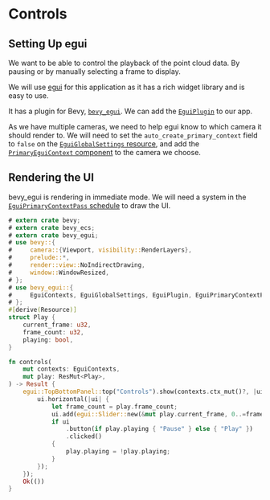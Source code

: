 # Controls

## Setting Up egui

We want to be able to control the playback of the point cloud data. By pausing or by manually selecting a frame to display.

We will use [egui](https://www.egui.rs) for this application as it has a rich widget library and is easy to use.

It has a plugin for Bevy, [`bevy_egui`](https://vladbat00.github.io/bevy_egui/ui/). We can add the [`EguiPlugin`](https://docs.rs/bevy_egui/0.37.0/bevy_egui/struct.EguiPlugin.html) to our app.

As we have multiple cameras, we need to help egui know to which camera it should render to. We will need to set the `auto_create_primary_context` field to `false` on the [`EguiGlobalSettings` resource](https://docs.rs/bevy_egui/0.37.0/bevy_egui/struct.EguiGlobalSettings.html), and add the [`PrimaryEguiContext` component](https://docs.rs/bevy_egui/0.37.0/bevy_egui/struct.PrimaryEguiContext.html) to the camera we choose.

## Rendering the UI

bevy_egui is rendering in immediate mode. We will need a system in the [`EguiPrimaryContextPass` schedule](https://docs.rs/bevy_egui/0.37.0/bevy_egui/struct.EguiPrimaryContextPass.html) to draw the UI.

```rust
# extern crate bevy;
# extern crate bevy_ecs;
# extern crate bevy_egui;
# use bevy::{
#     camera::{Viewport, visibility::RenderLayers},
#     prelude::*,
#     render::view::NoIndirectDrawing,
#     window::WindowResized,
# };
# use bevy_egui::{
#     EguiContexts, EguiGlobalSettings, EguiPlugin, EguiPrimaryContextPass, PrimaryEguiContext, egui,
# };
#[derive(Resource)]
struct Play {
    current_frame: u32,
    frame_count: u32,
    playing: bool,
}

fn controls(
    mut contexts: EguiContexts,
    mut play: ResMut<Play>,
) -> Result {
    egui::TopBottomPanel::top("Controls").show(contexts.ctx_mut()?, |ui| {
        ui.horizontal(|ui| {
            let frame_count = play.frame_count;
            ui.add(egui::Slider::new(&mut play.current_frame, 0..=frame_count).text("Frame"));
            if ui
                .button(if play.playing { "Pause" } else { "Play" })
                .clicked()
            {
                play.playing = !play.playing;
            }
        });
    });
    Ok(())
}
```
